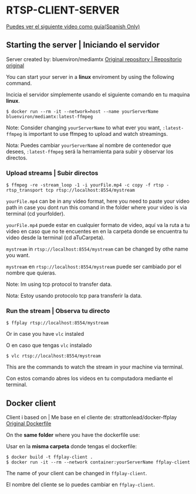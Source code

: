 # RTSP-CLIENT-SERVER
[Puedes ver el siguiente video como guía(Spanish Only)](https://www.youtube.com/watch?v=nHReaW27Lsk)

## Starting the server | Iniciando el servidor

Server created by: bluenviron/mediamtx
[Original repository | Repositorio original](https://github.com/bluenviron/mediamtx?tab=readme-ov-file)

You can start your server in a **linux** enviroment by using the following command.

Incicia el servidor simplemente usando el siguiente comando en tu maquina **linux**.

    $ docker run --rm -it --network=host --name yourServerName bluenviron/mediamtx:latest-ffmpeg
Note: Consider changing `yourServerName` to what ever you want, `:latest-ffmpeg` is important to use ffmpeg to upload and watch streamings.

Nota: Puedes cambiar `yourServerName` al nombre de contenedor que desees, `:latest-ffmpeg` será la herramienta para subir y observar los directos.

### **Upload streams | Subir directos**

    $ ffmpeg -re -stream_loop -1 -i yourFile.mp4 -c copy -f rtsp -rtsp_transport tcp rtsp://localhost:8554/mystream

`yourFile.mp4` can be in any video format, here you need to paste your video path in case you dont run this comand in the folder where your video is via terminal (cd yourfolder).

`yourFile.mp4` puede estar en cualquier formato de video, aquí va la ruta a tu video en caso que no te encuentes en en la carpeta donde se encuentra tu video desde la terminal (cd aTuCarpeta).

`mystream` in `rtsp://localhost:8554/mystream` can be changed by othe name you want.

`mystream` en `rtsp://localhost:8554/mystream` puede ser cambiado por el nombre que quieras.

Note: Im using tcp protocol to transfer data.

Nota: Estoy usando protocolo tcp para transferir la data.

### **Run the stream | Observa tu directo**

    $ ffplay rtsp://localhost:8554/mystream
Or in case you have `vlc` instaled

O en caso que tengas `vlc` instalado

    $ vlc rtsp://localhost:8554/mystream
This are the commands to watch the stream in your machine via terminal.

Con estos comando abres los videos en tu computadora mediante el terminal.

## Docker client
Client i based on | Me base en el cliente de: strattonlead/docker-ffplay
[Original Dockerfile](https://github.com/strattonlead/docker-ffplay)

On the **same folder** where you have the dockerfile use:

Usar en la **misma carpeta** donde tengas el dockerfile:

    $ docker build -t ffplay-client .
    $ docker run -it --rm --network container:yourServerName ffplay-client
The name of your client can be changed in `ffplay-client`.

El nombre del cliente se lo puedes cambiar en `ffplay-client`.



